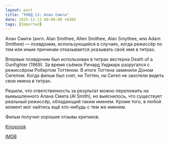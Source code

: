 ```yaml
---
layout: post
title: "УНКД 13: Алан Смити"
date: 2015-12-11 00:00:00 +0300
tags: [Imported]
---
```


Алан Смити (англ. Alan Smithee, Allen Smithee, Alan Smythee, или Adam Smithee) — псевдоним, использующийся в случаях, когда режиссёр по тем или иным причинам отказывается указывать своё имя в титрах.

Впервые псевдоним был использован в титрах вестерна Death of a Gunfighter (1969). За время съёмок Ричард Уидмарк разругался с режиссёром Робертом Тоттеном. В итоге Тоттена заменили Доном Сигелом. Когда фильм был снят, ни Тоттен, ни Сигел не захотели видеть свои имена в титрах.

Решили, что ответственность за результат можно переложить на вымышленного Алана Смита (Al Smith), но выяснилось, что существует реальный режиссёр, обладающий таким именем. Кроме того, в любой момент мог найтись ещё кто-нибудь с тем же именем.

Фильм получил хорошие отзывы критиков.

[Kinopoisk](http://www.kinopoisk.ru/name/18959/)

[IMDB](http://www.imdb.com/name/nm0000647/)